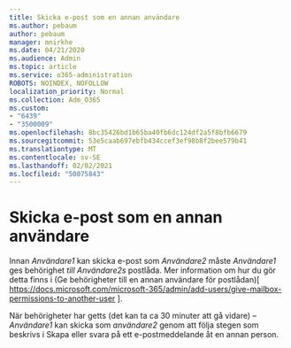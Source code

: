 ```yaml
---
title: Skicka e-post som en annan användare
ms.author: pebaum
author: pebaum
manager: mnirkhe
ms.date: 04/21/2020
ms.audience: Admin
ms.topic: article
ms.service: o365-administration
ROBOTS: NOINDEX, NOFOLLOW
localization_priority: Normal
ms.collection: Adm_O365
ms.custom:
- "6439"
- "3500009"
ms.openlocfilehash: 8bc35426bd1b65ba40fb6dc124df2a5f8bfb6679
ms.sourcegitcommit: 53e5caab697ebfb434ccef3ef98b8f2bee579b41
ms.translationtype: MT
ms.contentlocale: sv-SE
ms.lasthandoff: 02/02/2021
ms.locfileid: "50075843"
---
```

# <a name="sending-mail-as-another-user"></a>Skicka e-post som en annan användare

Innan *Användare1* kan skicka e-post som *Användare2* måste *Användare1* ges behörighet *till Användare2s* postlåda. Mer information om hur du gör detta finns i (Ge behörigheter till en annan användare för postlådan)[ https://docs.microsoft.com/microsoft-365/admin/add-users/give-mailbox-permissions-to-another-user ].

När behörigheter har getts (det kan ta ca 30 minuter att gå vidare) – *Användare1* kan skicka som *användare2* genom att följa stegen som beskrivs i Skapa eller svara på ett e-postmeddelande åt en annan person.
